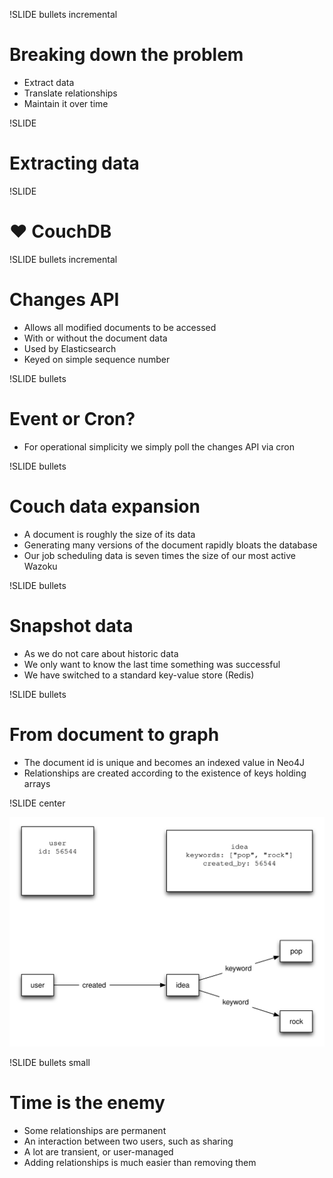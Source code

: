!SLIDE bullets incremental

# Breaking down the problem #

* Extract data
* Translate relationships
* Maintain it over time

!SLIDE 

# Extracting data #

!SLIDE

# &#9829; CouchDB #

!SLIDE bullets incremental

# Changes API #

* Allows all modified documents to be accessed
* With or without the document data
* Used by Elasticsearch
* Keyed on simple sequence number

!SLIDE bullets

# Event or Cron? #

* For operational simplicity we simply poll the changes API via cron

!SLIDE bullets

# Couch data expansion #

* A document is roughly the size of its data
* Generating many versions of the document rapidly bloats the database
* Our job scheduling data is seven times the size of our most active Wazoku

!SLIDE bullets

# Snapshot data #

* As we do not care about historic data
* We only want to know the last time something was successful
* We have switched to a standard key-value store (Redis)

!SLIDE bullets

# From document to graph #

* The document id is unique and becomes an indexed value in Neo4J
* Relationships are created according to the existence of keys holding arrays

!SLIDE center

![](example-mapping.svg)

!SLIDE bullets small

# Time is the enemy #

* Some relationships are permanent
* An interaction between two users, such as sharing
* A lot are transient, or user-managed
* Adding relationships is much easier than removing them